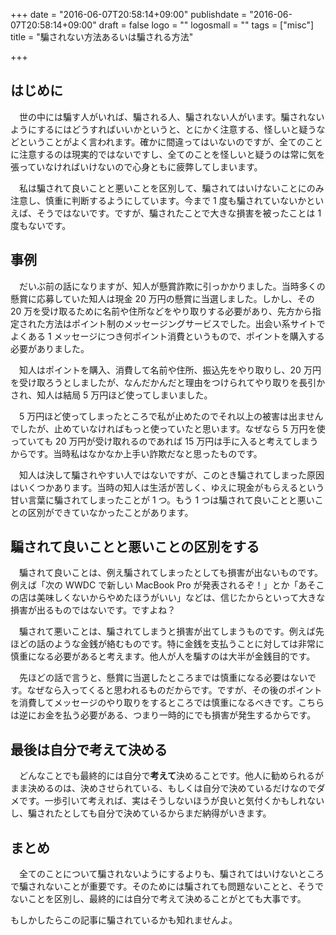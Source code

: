 +++
date = "2016-06-07T20:58:14+09:00"
publishdate = "2016-06-07T20:58:14+09:00"
draft = false
logo = ""
logosmall = ""
tags = ["misc"]
title = "騙されない方法あるいは騙される方法"

+++

## はじめに

　世の中には騙す人がいれば、騙される人、騙されない人がいます。騙されないようにするにはどうすればいいかというと、とにかく注意する、怪しいと疑うなどということがよく言われます。確かに間違ってはいないのですが、全てのことに注意するのは現実的ではないですし、全てのことを怪しいと疑うのは常に気を張っていなければいけないので心身ともに疲弊してしまいます。

　私は騙されて良いことと悪いことを区別して、騙されてはいけないことにのみ注意し、慎重に判断するようにしています。今まで 1 度も騙されていないかといえば、そうではないです。ですが、騙されたことで大きな損害を被ったことは 1 度もないです。

## 事例

　だいぶ前の話になりますが、知人が懸賞詐欺に引っかかりました。当時多くの懸賞に応募していた知人は現金 20 万円の懸賞に当選しました。しかし、その 20 万を受け取るために名前や住所などをやり取りする必要があり、先方から指定された方法はポイント制のメッセージングサービスでした。出会い系サイトでよくある 1 メッセージにつき何ポイント消費というもので、ポイントを購入する必要がありました。

　知人はポイントを購入、消費して名前や住所、振込先をやり取りし、20 万円を受け取ろうとしましたが、なんだかんだと理由をつけられてやり取りを長引かされ、知人は結局 5 万円ほど使ってしまいました。

　5 万円ほど使ってしまったところで私が止めたのでそれ以上の被害は出ませんでしたが、止めていなければもっと使っていたと思います。なぜなら 5 万円を使っていても 20 万円が受け取れるのであれば 15 万円は手に入ると考えてしまうからです。当時私はなかなか上手い詐欺だなと思ったものです。

　知人は決して騙されやすい人ではないですが、このとき騙されてしまった原因はいくつかあります。当時の知人は生活が苦しく、ゆえに現金がもらえるという甘い言葉に騙されてしまったことが 1 つ。もう 1 つは騙されて良いことと悪いことの区別ができていなかったことがあります。

## 騙されて良いことと悪いことの区別をする

　騙されて良いことは、例え騙されてしまったとしても損害が出ないものです。例えば「次の WWDC で新しい MacBook Pro が発表されるぞ！」とか「あそこの店は美味しくないからやめたほうがいい」などは、信じたからといって大きな損害が出るものではないです。ですよね？

　騙されて悪いことは、騙されてしまうと損害が出てしまうものです。例えば先ほどの話のような金銭が絡むものです。特に金銭を支払うことに対しては非常に慎重になる必要があると考えます。他人が人を騙すのは大半が金銭目的です。

　先ほどの話で言うと、懸賞に当選したところまでは慎重になる必要はないです。なぜなら入ってくると思われるものだからです。ですが、その後のポイントを消費してメッセージのやり取りをするところでは慎重になるべきです。こちらは逆にお金を払う必要がある、つまり一時的にでも損害が発生するからです。

## 最後は自分で考えて決める

　どんなことでも最終的には自分で**考えて**決めることです。他人に勧められるがまま決めるのは、決めさせられている、もしくは自分で決めているだけなのでダメです。一歩引いて考えれば、実はそうしないほうが良いと気付くかもしれないし、騙されたとしても自分で決めているからまだ納得がいきます。

## まとめ

　全てのことについて騙されないようにするよりも、騙されてはいけないところで騙されないことが重要です。そのためには騙されても問題ないことと、そうでないことを区別し、最終的には自分で考えて決めることがとても大事です。

もしかしたらこの記事に騙されているかも知れませんよ。
